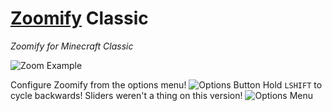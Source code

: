 # [Zoomify](https://github.com/isXander/Zoomify) Classic
*Zoomify for Minecraft Classic*

![Zoom Example](https://i.imgur.com/zCc3wpt.gif)

Configure Zoomify from the options menu!
![Options Button](https://i.imgur.com/iGNLNkJ.png)
Hold `LSHIFT` to cycle backwards! Sliders weren't a thing on this version!
![Options Menu](https://i.imgur.com/9WLlj0V.png)